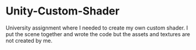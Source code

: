 # Unity-Custom-Shader
University assignment where I needed to create my own custom shader. 
I put the scene together and wrote the code but the assets and textures are not created by me.
